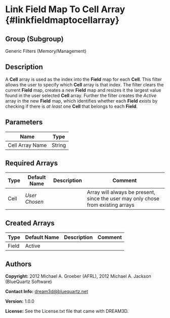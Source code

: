 Link Field Map To Cell Array {#linkfieldmaptocellarray}
==============================

## Group (Subgroup) ##
Generic Filters (Memory/Management)

## Description ##
A **Cell** array is used as the index into the **Field** map for each **Cell**.  This filter allows the user to specify which **Cell** array is that index.  The filter clears the current **Field** map, creates a new **Field** map and resizes it the largest value found in the user selected **Cell** array.  Further the filter creates the *Active* array in the new **Field** map, which identifies whether each **Field** *exists* by checking if there is *at least* one **Cell** that belongs to each **Field**. 

## Parameters ##
| Name | Type |
|------|------|
| Cell Array Name | String |

## Required Arrays ##

| Type | Default Name | Description | Comment |
|------|--------------|-------------|---------|
| Cell | *User Chosen* |  | Array will always be present, since the user may only chose from existing arrays |


## Created Arrays ##

| Type | Default Name | Description | Comment |
|------|--------------|-------------|---------|
| Field | Active | | |





## Authors ##

**Copyright:** 2012 Michael A. Groeber (AFRL), 2012 Michael A. Jackson (BlueQuartz Software)

**Contact Info:** dream3d@bluequartz.net

**Version:** 1.0.0

**License:**  See the License.txt file that came with DREAM3D.


